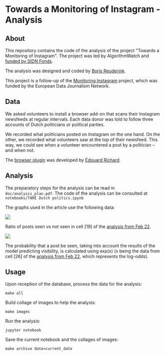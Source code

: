 # Towards a Monitoring of Instagram - Analysis

## About

This repository contains the code of the analysis of the project "Towards a Monitoring of Instagram". The project was led by AlgorithmWatch and [funded by SIDN Fonds](https://www.sidnfonds.nl/algorithmwatch-maps-instagrams-political-impact).

The analysis was designed and coded by [Boris Reuderink](http://cortext.nl/).

This project is a follow-up of the [Monitoring Instagram](https://github.com/algorithmwatch/monitoringinstagram) project, which was funded by the European Data Journalism Network. 

## Data

We asked volunteers to install a browser add-on that scans their Instagram newsfeeds at regular intervals. Each data donor was told to follow three accounts of Dutch politicians or political parties.

We recorded what politicians posted on Instagram on the one hand. On the other, we recorded what volunteers saw at the top of their newsfeed. This way, we could see when a volunteer encountered a post by a politician – and when not.

The [browser plugin](https://algorithmwatch.org/en/instagram-algorithm/) was developed by [Édouard Richard](https://www.edri.fr/).

## Analysis

The preparatory steps for the analysis can be read in `doc/analysis_plan.pdf`. The code of the analysis can be consulted at `notebooks/TAMI Dutch politics.ipynb`

The graphs used in the article use the following data:

![](https://i.imgur.com/ru4SyXY.png)

Ratio of posts seen vs not seen in cell [19] of the [analysis from Feb 22](https://github.com/algorithmwatch/monitoring-instagram-TAMI/blob/main/archive/feb22/TAMI%20Dutch%20politics.ipynb).

![](https://i.imgur.com/3B6VlD1.png)

The probability that a post be seen, taking into account the results of the model predicting visibility, is calculated using exp(x) (x being the data from cell [26] of the [analysis from Feb 22](https://github.com/algorithmwatch/monitoring-instagram-TAMI/blob/main/archive/feb22/TAMI%20Dutch%20politics.ipynb), which represents the log-odds).

## Usage

Upon reception of the database, process the data for the analysis:

    make all

Build collage of images to help the analysis:

    make images

Run the analysis:

    jupyter notebook

Save the current notebook and the collages of images:

    make archive date=current_date